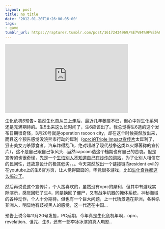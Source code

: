 ```yaml
---
layout: post
title: no title
date: '2012-01-20T10:26:00-05:00'
tags:
- game
tumblr_url: https://rapturer.tumblr.com/post/16172434969/%E7%94%9F%E5%8C%96%E5%8D%B1%E6%9C%BA6%E9%A2%84%E5%91%8A
---
```

<iframe width="400" height="225" id="youtube_iframe" src="https://www.youtube.com/embed/BmC1lZeQad4?feature=oembed&amp;enablejsapi=1&amp;origin=https://safe.txmblr.com&amp;wmode=opaque" frameborder="0" allow="accelerometer; autoplay; clipboard-write; encrypted-media; gyroscope; picture-in-picture" allowfullscreen></iframe>  

生化危机6预告~ 虽然生化自从三上走后，最近几年萎靡不已，但心中对生化系列还是充满期待的。生5出来这么长时间了，生6应该出了。我总觉得生6选的这个发布日期很奇怪，3月20号就是operation racoon city，却在这个时候突然放出来，而且这个预告感觉没浣熊市行动的犀利（[oprc的Triple Impact宣传片](http://youtu.be/1htYqfEwu_s?hd=1)太犀利了，狙击美女刀杀舔食者，汽车炸得乱飞，绝对超越了现代战争这类以火爆著称的宣传片），这不是自己跟自己争风头…当然capcom选这个档期也有自己的苦衷。但是宣传的也很奇怪，先是一个[生怕别人不知道自己在炒作的网站](http://www.nohopeleft.com/)，为了让别人相信它的民间性，还故意设计的极其低劣。。。今天突然放出一个链接链向resident evil的在youtube上的生6官方页，让人觉得囧囧的，毕竟很多游戏，比如[生化奇兵都这么搞过了](http://www.somethinginthesea.com)。

然后再说说这个宣传片，个人蛮喜欢的，虽然没有oprc的犀利，但其中有游戏实际演示，感觉回归了生4，同是换回了僵尸，又有战争机器的掩体系统，神秘海域的各种动作，个人十分期待。但也有一个巨大问题，上一代场景选在非洲，各种杀非洲人，明显地有歧视黑人的感觉，这一代选在中国…

预告上说今年11月20号发售，PC延期，今年真是生化危机年啊，oprc、revelation、诅咒、生6，还有一部李冰冰演的真人电影..

